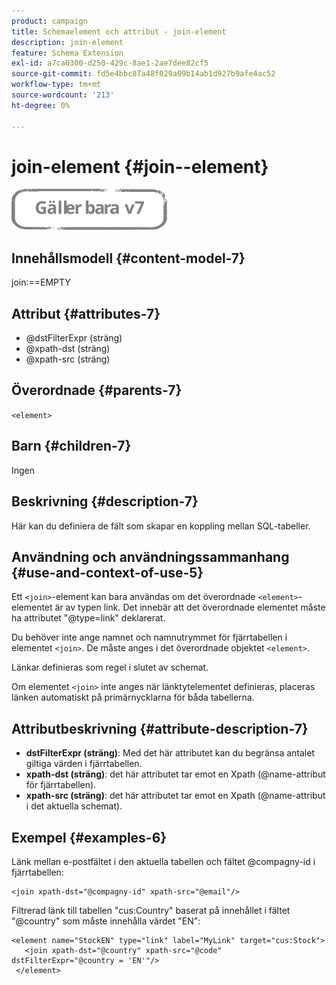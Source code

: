 ```yaml
---
product: campaign
title: Schemaelement och attribut - join-element
description: join-element
feature: Schema Extension
exl-id: a7ca0300-d250-429c-8ae1-2ae7dee82cf5
source-git-commit: fd5e4bbc87a48f029a09b14ab1d927b9afe4ac52
workflow-type: tm+mt
source-wordcount: '213'
ht-degree: 0%

---
```


# join-element {#join--element}

![](../../../assets/v7-only.svg)

## Innehållsmodell {#content-model-7}

join:==EMPTY

## Attribut {#attributes-7}

* @dstFilterExpr (sträng)
* @xpath-dst (sträng)
* @xpath-src (sträng)

## Överordnade {#parents-7}

`<element>`

## Barn {#children-7}

Ingen

## Beskrivning {#description-7}

Här kan du definiera de fält som skapar en koppling mellan SQL-tabeller.

## Användning och användningssammanhang {#use-and-context-of-use-5}

Ett `<join>`-element kan bara användas om det överordnade `<element>`-elementet är av typen link. Det innebär att det överordnade elementet måste ha attributet &quot;@type=link&quot; deklarerat.

Du behöver inte ange namnet och namnutrymmet för fjärrtabellen i elementet `<join>`. De måste anges i det överordnade objektet `<element>`.

Länkar definieras som regel i slutet av schemat.

Om elementet `<join>` inte anges när länktytelementet definieras, placeras länken automatiskt på primärnycklarna för båda tabellerna.

## Attributbeskrivning {#attribute-description-7}

* **dstFilterExpr (sträng)**: Med det här attributet kan du begränsa antalet giltiga värden i fjärrtabellen.
* **xpath-dst (sträng)**: det här attributet tar emot en Xpath (@name-attribut för fjärrtabellen).
* **xpath-src (sträng)**: det här attributet tar emot en Xpath (@name-attribut i det aktuella schemat).

## Exempel {#examples-6}

Länk mellan e-postfältet i den aktuella tabellen och fältet @compagny-id i fjärrtabellen:

```
<join xpath-dst="@compagny-id" xpath-src="@email"/>
```

Filtrerad länk till tabellen &quot;cus:Country&quot; baserat på innehållet i fältet &quot;@country&quot; som måste innehålla värdet &quot;EN&quot;:

```
<element name="StockEN" type="link" label="MyLink" target="cus:Stock">
   <join xpath-dst="@country" xpath-src="@code" dstFilterExpr="@country = 'EN'"/>
 </element>
```
